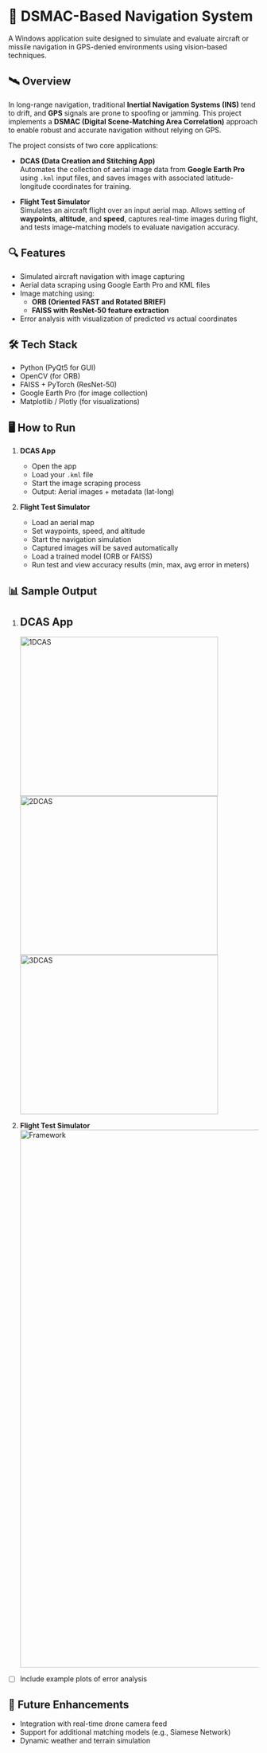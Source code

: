 # 🚀 DSMAC-Based Navigation System

A Windows application suite designed to simulate and evaluate aircraft or missile navigation in GPS-denied environments using vision-based techniques.

## 🛰️ Overview

In long-range navigation, traditional **Inertial Navigation Systems (INS)** tend to drift, and **GPS** signals are prone to spoofing or jamming. This project implements a **DSMAC (Digital Scene-Matching Area Correlation)** approach to enable robust and accurate navigation without relying on GPS.

The project consists of two core applications:

- **DCAS (Data Creation and Stitching App)**  
  Automates the collection of aerial image data from **Google Earth Pro** using `.kml` input files, and saves images with associated latitude-longitude coordinates for training.

- **Flight Test Simulator**  
  Simulates an aircraft flight over an input aerial map. Allows setting of **waypoints**, **altitude**, and **speed**, captures real-time images during flight, and tests image-matching models to evaluate navigation accuracy.

## 🔍 Features

- Simulated aircraft navigation with image capturing
- Aerial data scraping using Google Earth Pro and KML files
- Image matching using:
  - **ORB (Oriented FAST and Rotated BRIEF)**
  - **FAISS with ResNet-50 feature extraction**
- Error analysis with visualization of predicted vs actual coordinates

## 🛠️ Tech Stack

- Python (PyQt5 for GUI)
- OpenCV (for ORB)
- FAISS + PyTorch (ResNet-50)
- Google Earth Pro (for image collection)
- Matplotlib / Plotly (for visualizations)

## 🖥️ How to Run

1. **DCAS App**  
   - Open the app  
   - Load your `.kml` file  
   - Start the image scraping process  
   - Output: Aerial images + metadata (lat-long)

2. **Flight Test Simulator**  
   - Load an aerial map  
   - Set waypoints, speed, and altitude  
   - Start the navigation simulation  
   - Captured images will be saved automatically  
   - Load a trained model (ORB or FAISS)  
   - Run test and view accuracy results (min, max, avg error in meters)

## 📊 Sample Output

1. **DCAS App**
   --- 
   <img width="398" height="320" alt="1DCAS" src="https://github.com/user-attachments/assets/eea4accb-1d2a-46d2-b0f0-eee78976ec16" />
  
   <img width="397" height="319" alt="2DCAS" src="https://github.com/user-attachments/assets/fc6a5fae-9259-439d-9314-b4272a815963" />
  
   <img width="398" height="320" alt="3DCAS" src="https://github.com/user-attachments/assets/4e19e861-979d-4a24-9bea-2a3735d48a45" />
3. **Flight Test Simulator**
   <img width="1920" height="1080" alt="Framework" src="https://github.com/user-attachments/assets/7c0eb7f9-e1c6-4c13-8e9c-148e59fac940" />

   

- [ ] Include example plots of error analysis

## 📌 Future Enhancements

- Integration with real-time drone camera feed
- Support for additional matching models (e.g., Siamese Network)
- Dynamic weather and terrain simulation

